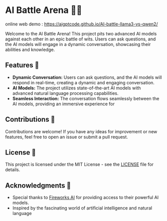 # AI Battle Arena 🤖💥

online web demo : https://aigptcode.github.io/AI-battle-llama3-vs-qwen2/

Welcome to the AI Battle Arena! This project pits two advanced AI models against each other in an epic battle of wits. Users can ask questions, and the AI models will engage in a dynamic conversation, showcasing their abilities and knowledge.

## Features 🚀

- **Dynamic Conversation:** Users can ask questions, and the AI models will respond in real-time, creating a dynamic and engaging conversation.
- **AI Models:** The project utilizes state-of-the-art AI models with advanced natural language processing capabilities.
- **Seamless Interaction:** The conversation flows seamlessly between the AI models, providing an immersive experience for 

## Contributions 🤝

Contributions are welcome! If you have any ideas for improvement or new features, feel free to open an issue or submit a pull request.

## License 📄

This project is licensed under the MIT License - see the [LICENSE](LICENSE) file for details.

## Acknowledgments 🙏

- Special thanks to [Fireworks AI](https://fireworks.ai/) for providing access to their powerful AI models.
- Inspired by the fascinating world of artificial intelligence and natural language 
